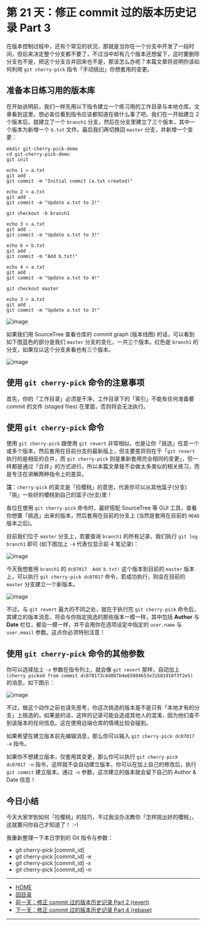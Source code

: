 第 21 天：修正 commit 过的版本历史记录 Part 3
=============================================================

在版本控制过程中，还有个常见的状況，那就是当你在一个分支中开发了一段时间，但后来决定整个分支都不要了，不过当中却有几个版本还想留下，这时要删除分支也不是，把这个分支合并回来也不是，那该怎么办呢？本篇文章将说明你该如何利用 `git cherry-pick` 指令「手动挑出」你想套用的变更。

准备本日练习用的版本库
----------------------

在开始说明前，我们一样先用以下指令建立一个练习用的工作目录与本地仓库。文章看到这里，想必各位看到指令应该都知道在做什么事了吧。我们在一开始建立 2 个版本后，就建立了一个 `branch1` 分支，然后在分支里建立了三个版本，其中一个版本为新增一个 `b.txt` 文件。最后我们再切换回 `master` 分支，并新增一个变更：

	mkdir git-cherry-pick-demo
	cd git-cherry-pick-demo
	git init
	
	echo 1 > a.txt
	git add .
	git commit -m "Initial commit (a.txt created)"
	
	echo 2 > a.txt
	git add .
	git commit -m "Update a.txt to 2!"
	
	git checkout -b branch1
	
	echo 3 > a.txt
	git add .
	git commit -m "Update a.txt to 3!"
	
	echo b > b.txt
	git add .
	git commit -m "Add b.txt!"
	
	echo 4 > a.txt
	git add .
	git commit -m "Update a.txt to 4!"
	
	git checkout master

	echo 3 > a.txt
	git add .
	git commit -m "Update a.txt to 3!"


![image](../figures/21/01.png)

如果我们用 SourceTree 查看仓库的 commit graph (版本线图) 的话，可以看到如下图蓝色的部分是我们 `master` 分支的变化，一共三个版本。红色是 `branch1` 的分支，如果仅以这个分支来看也有三个版本。

![image](../figures/21/02.png)


使用 `git cherry-pick` 命令的注意事项
---------------------------------------

首先，你的「工作目录」必须是干净，工作目录下的「索引」不能有任何准备要 commit 的文件 (staged files) 在里面，否则将会无法执行。


使用 `git cherry-pick` 命令
-----------------------------

使用 `git cherry-pick` 跟使用 `git revert` 非常相似，也是让你「挑选」任意一个或多个版本，然后套用在目前分支的最新版上，但主要差异则在于「`git revert` 执行的是相反的合并，而 `git cherry-pick` 则是重新套用完全相同的变更」，但一样都是通过「合并」的方式进行，所以本篇文章我不会做太多类似的相关练习，而是专注在讲解两种指令上的差异。

**注**：`cherry-pick` 的英文是「捡樱桃」的意思，代表你可以从其他篮子(分支)「挑」一些好的櫻桃到自己的篮子(分支)里！

各位在使用 `git cherry-pick` 命令时，最好搭配 SourceTree 等 GUI 工具，查看你想要「挑选」出来的版本，然后套用在目前的分支上 (当然是套用在目前的 `HEAD` 版本之后)。

目前我们位于 `master` 分支上，若要查询 `branch1` 的所有记录，我们执行 `git log branch1` 即可 (如下图加上 `-4` 代表仅显示前 4 笔记录)：

![image](../figures/21/03.png)

今天我想套用 `branch1` 的 `dc07017  Add b.txt!` 这个版本到目前的 `master` 版本上，可以执行 `git cherry-pick dc07017` 命令，若成功执行，则会在目前的 `master` 分支建立一个新版本。

![image](../figures/21/04.png)
 
不过，与 `git revert` 最大的不同之处，就在于执行完 `git cherry-pick` 命令后，其建立的版本消息，将会与你指定挑选的那些版本一模一样，其中包括 **Author** 与 **Date** 栏位，都会一模一样，并不会用你在选项设定中指定的 `user.name` 与 `user.email` 参数。这点你必须特别注意！


使用 `git cherry-pick` 命令的其他参数
---------------------------------------

你可以选择加上 `-x` 参数在指令列上，就会像 `git revert` 那样，自动加上 `(cherry picked from commit dc070173c8d087b4e65084653e31b81910f3f2e5)` 的消息，如下图示：

![image](../figures/21/05.png)

不过，做这个动作之前也请先思考，你这次挑选的版本是不是只有「本地才有的分支」上挑选的，如果是的话，这样的记录可能会造成其他人的混淆，因为他们查不到该版本的任何信息。这在使用远端仓库的情境比较会碰到。

如果希望在建立版本前先编辑消息，那么你可以输入 `git cherry-pick dc07017 -e` 指令。

如果你不想建立版本，仅套用其变更，那么你可以执行 `git cherry-pick dc07017 -n` 指令，这样就不会自动建立版本，你可以在加上自己的修改后，执行 `git commit` 建立版本。通过 `-n` 参数，这次建立的版本就会留下自己的 Author & Date 信息！


今日小结
-------

今天大家学到如何「捡樱桃」的技巧，不过我没办法教你「怎样挑出好的櫻桃」，这就要问你自己才知道了！ :-)

我重新整理一下本日学到的 Git 指令与参数：

* git cherry-pick [commit_id]
* git cherry-pick [commit_id] -e
* git cherry-pick [commit_id] -x
* git cherry-pick [commit_id] -n




-------
* [HOME](../README.md)
* [回目录](README.md)
* <a href="20.md">前一天：修正 commit 过的版本历史记录 Part 2 (revert)</a>
* <a href="22.md">下一天：修正 commit 过的版本历史记录 Part 4 (rebase)</a>

-------


